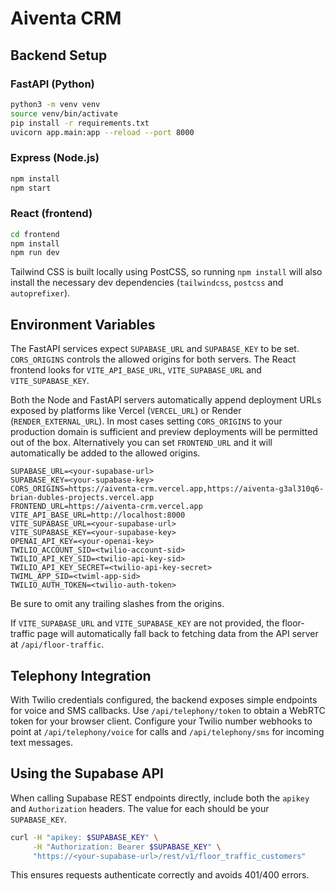 # Aiventa CRM

## Backend Setup

### FastAPI (Python)

```bash
python3 -m venv venv
source venv/bin/activate
pip install -r requirements.txt
uvicorn app.main:app --reload --port 8000
```

### Express (Node.js)

```bash
npm install
npm start
```

### React (frontend)

```bash
cd frontend
npm install
npm run dev
```

Tailwind CSS is built locally using PostCSS, so running `npm install` will also
install the necessary dev dependencies (`tailwindcss`, `postcss` and
`autoprefixer`).

## Environment Variables

The FastAPI services expect `SUPABASE_URL` and `SUPABASE_KEY` to be set. `CORS_ORIGINS` controls the allowed origins for both servers. The React frontend looks for `VITE_API_BASE_URL`, `VITE_SUPABASE_URL` and `VITE_SUPABASE_KEY`.

Both the Node and FastAPI servers automatically append deployment URLs exposed by
platforms like Vercel (`VERCEL_URL`) or Render (`RENDER_EXTERNAL_URL`). In most
cases setting `CORS_ORIGINS` to your production domain is sufficient and preview
deployments will be permitted out of the box. Alternatively you can set
`FRONTEND_URL` and it will automatically be added to the allowed origins.

```env
SUPABASE_URL=<your-supabase-url>
SUPABASE_KEY=<your-supabase-key>
CORS_ORIGINS=https://aiventa-crm.vercel.app,https://aiventa-g3al310q6-brian-dubles-projects.vercel.app
FRONTEND_URL=https://aiventa-crm.vercel.app
VITE_API_BASE_URL=http://localhost:8000
VITE_SUPABASE_URL=<your-supabase-url>
VITE_SUPABASE_KEY=<your-supabase-key>
OPENAI_API_KEY=<your-openai-key>
TWILIO_ACCOUNT_SID=<twilio-account-sid>
TWILIO_API_KEY_SID=<twilio-api-key-sid>
TWILIO_API_KEY_SECRET=<twilio-api-key-secret>
TWIML_APP_SID=<twiml-app-sid>
TWILIO_AUTH_TOKEN=<twilio-auth-token>
```

Be sure to omit any trailing slashes from the origins.

If `VITE_SUPABASE_URL` and `VITE_SUPABASE_KEY` are not provided, the
floor-traffic page will automatically fall back to fetching data from the API
server at `/api/floor-traffic`.

## Telephony Integration

With Twilio credentials configured, the backend exposes simple endpoints for
voice and SMS callbacks. Use `/api/telephony/token` to obtain a WebRTC token for
your browser client. Configure your Twilio number webhooks to point at
`/api/telephony/voice` for calls and `/api/telephony/sms` for incoming text
messages.

## Using the Supabase API

When calling Supabase REST endpoints directly, include both the `apikey` and
`Authorization` headers. The value for each should be your `SUPABASE_KEY`.

```bash
curl -H "apikey: $SUPABASE_KEY" \
     -H "Authorization: Bearer $SUPABASE_KEY" \
     "https://<your-supabase-url>/rest/v1/floor_traffic_customers"
```

This ensures requests authenticate correctly and avoids 401/400 errors.
